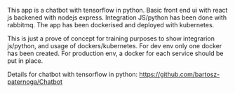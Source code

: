 This app is a chatbot with tensorflow in python. Basic front end ui with react js backened with nodejs express. 
Integration JS/python has been done with rabbitmq. The app has been dockerised and deployed with kubernetes.

This is just a prove of concept for training purposes to show integrarion js/python, and usage of dockers/kubernetes. For dev env only one docker has been created. For production env, a docker for each service should be put in place.

Details for chatbot with tensorflow in python:
https://github.com/bartosz-paternoga/Chatbot
